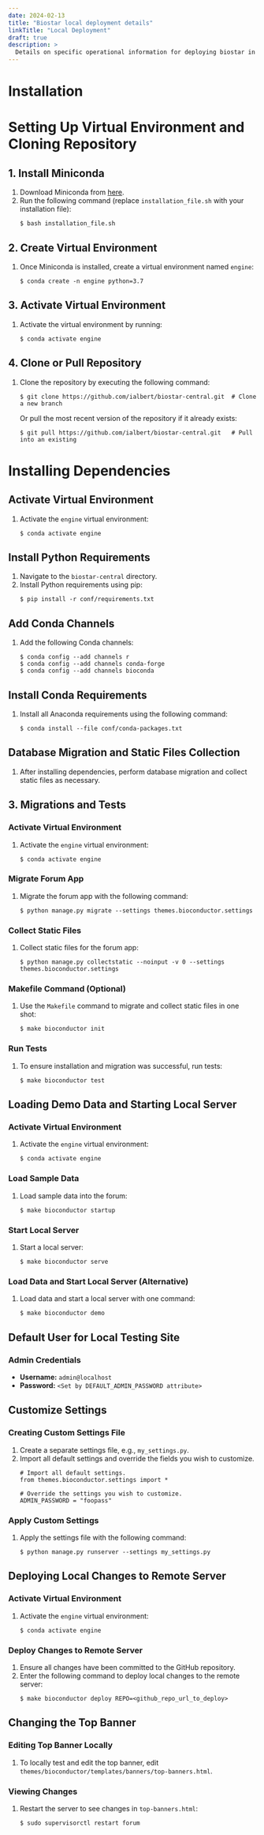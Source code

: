 ```yaml
---
date: 2024-02-13
title: "Biostar local deployment details"
linkTitle: "Local Deployment"
draft: true
description: >
  Details on specific operational information for deploying biostar in the Bioconductor core environment.
---
```


# Installation

# Setting Up Virtual Environment and Cloning Repository

## 1. Install Miniconda
1. Download Miniconda from [here](https://docs.conda.io/en/latest/miniconda.html).
2. Run the following command (replace `installation_file.sh` with your installation file):
    ```
    $ bash installation_file.sh
    ```

## 2. Create Virtual Environment
1. Once Miniconda is installed, create a virtual environment named `engine`:
    ```
    $ conda create -n engine python=3.7
    ```

## 3. Activate Virtual Environment
1. Activate the virtual environment by running:
    ```
    $ conda activate engine
    ```

## 4. Clone or Pull Repository
1. Clone the repository by executing the following command:
    ```
    $ git clone https://github.com/ialbert/biostar-central.git  # Clone a new branch
    ```
    Or pull the most recent version of the repository if it already exists:
    ```
    $ git pull https://github.com/ialbert/biostar-central.git   # Pull into an existing
    ```


# Installing Dependencies

##  Activate Virtual Environment
1. Activate the `engine` virtual environment:
    ```
    $ conda activate engine
    ```

## Install Python Requirements
1. Navigate to the `biostar-central` directory.
2. Install Python requirements using pip:
    ```
    $ pip install -r conf/requirements.txt
    ```

## Add Conda Channels
1. Add the following Conda channels:
    ```
    $ conda config --add channels r
    $ conda config --add channels conda-forge
    $ conda config --add channels bioconda
    ```

## Install Conda Requirements
1. Install all Anaconda requirements using the following command:
    ```
    $ conda install --file conf/conda-packages.txt
    ```

## Database Migration and Static Files Collection
1. After installing dependencies, perform database migration and collect static files as necessary.



## 3. Migrations and Tests

### Activate Virtual Environment
1. Activate the `engine` virtual environment:
    ```
    $ conda activate engine
    ```

### Migrate Forum App
1. Migrate the forum app with the following command:
    ```
    $ python manage.py migrate --settings themes.bioconductor.settings
    ```

### Collect Static Files
1. Collect static files for the forum app:
    ```
    $ python manage.py collectstatic --noinput -v 0 --settings themes.bioconductor.settings
    ```

### Makefile Command (Optional)
1. Use the `Makefile` command to migrate and collect static files in one shot:
    ```
    $ make bioconductor init  
    ```

### Run Tests
1. To ensure installation and migration was successful, run tests:
    ```
    $ make bioconductor test  
    ```

## Loading Demo Data and Starting Local Server

### Activate Virtual Environment
1. Activate the `engine` virtual environment:
    ```
    $ conda activate engine
    ```

### Load Sample Data
1. Load sample data into the forum:
    ```
    $ make bioconductor startup  
    ```

### Start Local Server
1. Start a local server:
    ```
    $ make bioconductor serve    
    ```

### Load Data and Start Local Server (Alternative)
1. Load data and start a local server with one command:
    ```
    $ make bioconductor demo     
    ```

## Default User for Local Testing Site

### Admin Credentials
- **Username:** `admin@localhost`
- **Password:** `<Set by DEFAULT_ADMIN_PASSWORD attribute>`

## Customize Settings

### Creating Custom Settings File
1. Create a separate settings file, e.g., `my_settings.py`.
2. Import all default settings and override the fields you wish to customize.
    ```
    # Import all default settings.
    from themes.bioconductor.settings import *
    
    # Override the settings you wish to customize.
    ADMIN_PASSWORD = "foopass"
    ```

### Apply Custom Settings
1. Apply the settings file with the following command:
    ```
    $ python manage.py runserver --settings my_settings.py
    ```

## Deploying Local Changes to Remote Server

### Activate Virtual Environment
1. Activate the `engine` virtual environment:
    ```
    $ conda activate engine
    ```

### Deploy Changes to Remote Server
1. Ensure all changes have been committed to the GitHub repository.
2. Enter the following command to deploy local changes to the remote server:
    ```
    $ make bioconductor deploy REPO=<github_repo_url_to_deploy>  
    ```

## Changing the Top Banner

### Editing Top Banner Locally
1. To locally test and edit the top banner, edit `themes/bioconductor/templates/banners/top-banners.html`.

### Viewing Changes
1. Restart the server to see changes in `top-banners.html`:
    ```
    $ sudo supervisorctl restart forum
    ```


